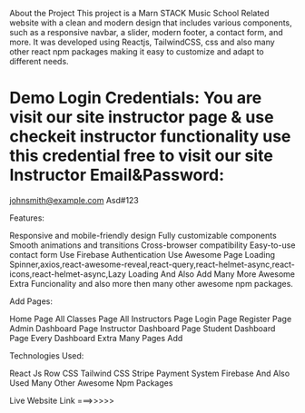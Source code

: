 About the Project
This project is a Marn STACK Music School Related website with a clean and modern design that includes various components, such as a responsive navbar, a slider, modern footer, a contact form, and more. It was developed using Reactjs, TailwindCSS, css and also many other react npm packages making it easy to customize and adapt to different needs.

Demo Login Credentials:
You are visit our site instructor page & use checkeit instructor functionality use this credential free to visit our site
Instructor Email&Password:
==========================
johnsmith@example.com
Asd#123

Features: 

Responsive and mobile-friendly design
Fully customizable components
Smooth animations and transitions
Cross-browser compatibility
Easy-to-use contact form
Use Firebase Authentication
Use Awesome Page Loading Spinner,axios,react-awesome-reveal,react-query,react-helmet-async,react-icons,react-helmet-async,Lazy Loading And Also Add Many More Awesome Extra Funcionality and also more then many other awesome npm packages.



Add Pages:

Home Page
All Classes Page
All Instructors Page
Login Page
Register Page
Admin Dashboard Page
Instructor Dashboard Page
Student Dashboard Page
Every Dashboard Extra Many Pages Add

Technologies Used:

React Js
Row CSS
Tailwind CSS
Stripe Payment System
Firebase
And Also Used Many Other Awesome Npm Packages


Live Website Link ===>>>>> 